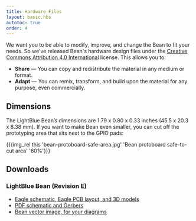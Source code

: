 ```yaml
---
title: Hardware Files
layout: basic.hbs
autotoc: true
order: 4
---
```


We want you to be able to modify, improve, and change the Bean to fit your needs. So we’ve released Bean's hardware design files under the [Creative Commons Attribution 4.0 International](https://creativecommons.org/licenses/by/4.0/) license. This allows you to:

* **Share** — You can copy and redistribute the material in any medium or format.
* **Adapt** — You can remix, transform, and build upon the material for any purpose, even commercially.

## Dimensions

The LightBlue Bean’s dimensions are 1.79 x 0.80 x 0.33 inches (45.5 x 20.3 x 8.38 mm). If you want to make Bean even smaller, you can cut off the prototyping area that sits next to the GPIO pads:

{{{img_rel this 'bean-protoboard-safe-area.jpg' 'Bean protoboard safe-to-cut area' '60%'}}}

## Downloads

### LightBlue Bean (Revision E)

* [Eagle schematic, Eagle PCB layout, and 3D models](http://punchthrough.com/files/bean/hardware/BEAN_MODEL_REVE_1.1.0.zip)
* [PDF schematic and Gerbers](http://punchthrough.com/docs/files/Bean/Bean_revE_board_export.pdf)
* [Bean vector image, for your diagrams](http://punchthrough.com/bean/wp-content/uploads/2014/05/beanfritzing.svg)
